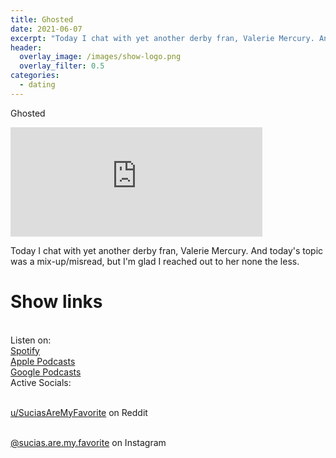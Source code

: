 ```yaml
---
title: Ghosted
date: 2021-06-07
excerpt: "Today I chat with yet another derby fran, Valerie Mercury. And today's topic was a mix-up/misread, but I'm glad I reached out to her none the less"
header:
  overlay_image: /images/show-logo.png
  overlay_filter: 0.5
categories:
  - dating
---
```


Ghosted

<iframe src="https://open.spotify.com/embed-podcast/episode/4aYSMmio3gS3qPiAKeYAZa" width="80%" height="175" frameborder="0" allowtransparency="true" allow="encrypted-media"></iframe>

Today I chat with yet another derby fran, Valerie Mercury. And today's topic was a mix-up/misread, but I'm glad I reached out to her none the less.

# Show links

<br> Listen on:
<br> [Spotify](https://open.spotify.com/show/3XjoipCU3QzeIaQAAQpBdW)  <a href='https://open.spotify.com/show/3XjoipCU3QzeIaQAAQpBdW'><i class='fab fa-spotify'></i></a>
<br> [Apple Podcasts](https://podcasts.apple.com/us/podcast/sucias-are-my-favorite/id1548173787) <a href='https://podcasts.apple.com/us/podcast/sucias-are-my-favorite/id1548173787'> <i class='fas fa-podcast'></i></a>
<br> [Google Podcasts](https://podcasts.google.com/feed/aHR0cHM6Ly9hbmNob3IuZm0vcy80MjI0YzYzYy9wb2RjYXN0L3Jzcw)  <a href='https://podcasts.google.com/feed/aHR0cHM6Ly9hbmNob3IuZm0vcy80MjI0YzYzYy9wb2RjYXN0L3Jzcw'><i class='fab fa-google-play'></i></a>
<br> Active Socials:

<br> [u/SuciasAreMyFavorite](https://reddit.com/u/suciasaremyfavorite/submitted) on Reddit <a href='https://reddit.com/u/suciasaremyfavorite/submitted'><i class='fab fa-reddit'></i></a>

<br> [@sucias.are.my.favorite](https://instagram.com/sucias.are.my.favorite) on Instagram  <a href='https://www.instagram.com/sucias.are.my.favorite'><i class='fab fa-instagram'></i></a>
